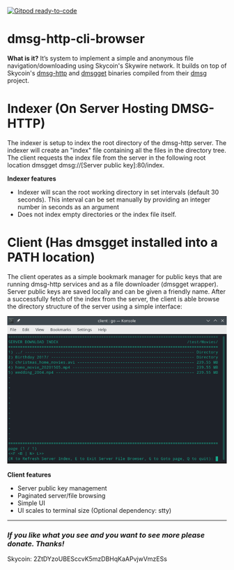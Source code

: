 [![Gitpod ready-to-code](https://img.shields.io/badge/Gitpod-ready--to--code-blue?logo=gitpod)](https://gitpod.io/#https://github.com/ThatOneRuffian/dmsg-http-cli-browser)

# dmsg-http-cli-browser


**What is it?**
It’s system to implement a simple and anonymous file navigation/downloading using Skycoin's Skywire network. It builds on top of Skycoin's [dmsg-http](https://github.com/skycoin/dmsg/tree/master/examples/dmsgget/dmsg-example-http-server) and [dmsgget](https://github.com/skycoin/dmsg/blob/master/docs/dmsgget.md) binaries compiled from their [dmsg](https://github.com/skycoin/dmsg) project.


# Indexer (On Server Hosting DMSG-HTTP)
The indexer is setup to index the root directory of the dmsg-http server. The indexer will create an "index" file containing all the files in the directory tree.
The client requests the index file from the server in the following root location dmsgget dmsg://[Server public key]:80/index.


**Indexer features**
- Indexer will scan the root working directory in set intervals (default 30 seconds). This interval can be set manually by providing an integer number in seconds as an argument
- Does not index empty directories or the index file itself.



# Client (Has dmsgget installed into a PATH location)
The client operates as a simple bookmark manager for public keys that are running dmsg-http services and as a file downloader (dmsgget wrapper). Server public keys are saved locally and can be given a friendly name. After a successfully fetch of the index from the server, the client is able browse the directory structure of the server using a simple interface:


<img src="./README_files/readme_fig1.png"/>


**Client features**
- Server public key management
- Paginated server/file browsing
- Simple UI
- UI scales to terminal size (Optional dependency: stty)

---
### ***If you like what you see and you want to see more please donate. Thanks!***

Skycoin: 2ZtDYzoUBESccvK5mzDBHqKaAPvjwVmzESs
